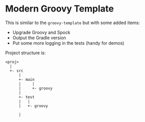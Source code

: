 Modern Groovy Template
=====================

This is similar to the `groovy-template` but with some added items:

   * Upgrade Groovy and Spock
   * Output the Gradle version
   * Put some more logging in the tests (handy for demos)
   
Project structure is:

    <proj>
      |
      +- src
          |
          +- main
          |     |
          |     +- groovy
          |
          +- test
          |   |
          |   +- groovy

          |

